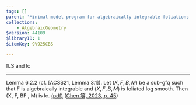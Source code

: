 ```yaml
---
tags: []
parent: 'Minimal model program for algebraically integrable foliations and generalized pairs'
collections:
    - AlgebraicGeometry
$version: 44109
$libraryID: 1
$itemKey: 9V925CBS

---
```

fLS and lc

***

Lemma 6.2.2 (cf. \[ACSS21, Lemma 3.1]). Let $(X, F, B, M)$ be a sub-gfq such that F is algebraically integrable and $(X, F, B, M)$ is foliated log smooth. Then (X, F, BF , M) is lc. [(pdf)](zotero://open-pdf/library/items/XI4ZRNPE?page=45\&annotation=MXN94K8L) ([Chen 等, 2023, p. 45](zotero://select/library/items/3JUBSMBQ))
